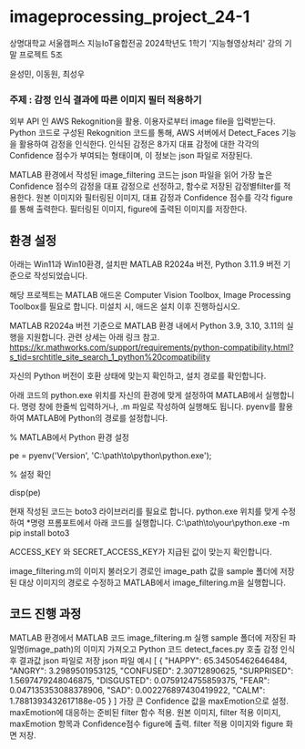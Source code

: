 # imageprocessing_project_24-1

상명대학교 서울캠퍼스 지능IoT융합전공 2024학년도 1학기 '지능형영상처리' 강의 기말 프로젝트 5조

윤성민, 이동원, 최성우

### 주제 : 감정 인식 결과에 따른 이미지 필터 적용하기

외부 API 인 AWS Rekognition을 활용.
이용자로부터 image file을 입력받는다.
Python 코드로 구성된 Rekognition 코드를 통해, AWS 서버에서 Detect_Faces 기능을 활용하여 감정을 인식한다.
인식된 감정은 8가지 대표 감정에 대한 각각의 Confidence 점수가 부여되는 형태이며, 이 정보는 json 파일로 저장된다.

MATLAB 환경에서 작성된 image_filtering 코드는 json 파일을 읽어 가장 높은 Confidence 점수의 감정을 대표 감정으로 선정하고,
함수로 저장된 감정별filter를 적용한다.
원본 이미지와 필터링된 이미지, 대표 감정과 Confidence 점수를 각각 figure를 통해 출력한다.
필터링된 이미지, figure에 출력된 이미지를 저장한다.

## 환경 설정

아래는 Win11과 Win10환경, 설치판 MATLAB R2024a 버전, Python 3.11.9 버전 기준으로 작성되었습니다.

해당 프로젝트는 MATLAB 애드온 Computer Vision Toolbox, Image Processing Toolbox를 필요로 합니다. 미설치 시, 애드온 설치 이후 진행하십시오.

MATLAB R2024a 버전 기준으로 MATLAB 환경 내에서 Python 3.9, 3.10, 3.11의 실행을 지원합니다.
관련 상세는 아래 링크 참고.
https://kr.mathworks.com/support/requirements/python-compatibility.html?s_tid=srchtitle_site_search_1_python%20compatibility

자신의 Python 버전이 호환 상태에 맞는지 확인하고, 설치 경로를 확인합니다.

아래 코드의 python.exe 위치를 자신의 환경에 맞게 설정하여 MATLAB에서 실행합니다. 명령 창에 한줄씩 입력하거나, .m 파일로 작성하여 실행해도 됩니다.
pyenv를 활용하여 MATLAB에 Python의 경로를 설정합니다.

% MATLAB에서 Python 환경 설정

pe = pyenv('Version', 'C:\path\to\python\python.exe');

% 설정 확인

disp(pe)

현재 작성된 코드는 boto3 라이브러리를 필요로 합니다. python.exe 위치를 맞게 수정하여 *명령 프롬포트에서 아래 코드를 실행합니다.
C:\path\to\your\python.exe -m pip install boto3


ACCESS_KEY 와 SECRET_ACCESS_KEY가 지급된 값이 맞는지 확인합니다.

image_filtering.m의 이미지 불러오기 경로인 image_path 값을 sample 폴더에 저장된 대상 이미지의 경로로 수정하고 MATLAB에서 image_filtering.m을 실행합니다.

## 코드 진행 과정
MATLAB 환경에서 MATLAB 코드 image_filtering.m 실행
sample 폴더에 저장된 파일명(image_path)의 이미지 가져오고 
Python 코드 detect_faces.py 호출
감정 인식 후 결과값 json 파일로 저장
json 파일 예시
[
    {
        "HAPPY": 65.34505462646484,
        "ANGRY": 3.2989501953125,
        "CONFUSED": 2.30712890625,
        "SURPRISED": 1.5697479248046875,
        "DISGUSTED": 0.0759124755859375,
        "FEAR": 0.047135353088378906,
        "SAD": 0.002276897430419922,
        "CALM": 1.7881393432617188e-05
    }
]
가장 큰 Confidence 값을 maxEmotion으로 설정.
maxEmotion에 대응하는 준비된 filter 함수 적용.
원본 이미지, filter 적용 이미지, maxEmotion 항목과 Confidence점수 figure에 출력.
filter 적용 이미지와 figure 화면 저장.

